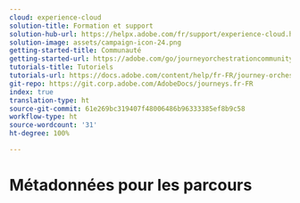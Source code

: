 ```yaml
---
cloud: experience-cloud
solution-title: Formation et support
solution-hub-url: https://helpx.adobe.com/fr/support/experience-cloud.html
solution-image: assets/campaign-icon-24.png
getting-started-title: Communauté
getting-started-url: https://adobe.com/go/journeyorchestrationcommunity_fr
tutorials-title: Tutoriels
tutorials-url: https://docs.adobe.com/content/help/fr-FR/journey-orchestration-learn/tutorials/understanding-journey-orchestration.html
git-repo: https://git.corp.adobe.com/AdobeDocs/journeys.fr-FR
index: true
translation-type: ht
source-git-commit: 61e269bc319407f48006486b96333385ef8b9c58
workflow-type: ht
source-wordcount: '31'
ht-degree: 100%

---
```



# Métadonnées pour les parcours
